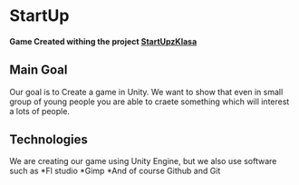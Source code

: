 # StartUp
#### Game Created withing the project [StartUpzKlasa](https://startupzklasa.pl/)
## Main Goal
Our goal is to Create a game in Unity. We want to show that even in small group of young people you are able to craete something which will interest a lots of people.
## Technologies
We are creating our game using Unity Engine, but we also use software such as
*Fl studio
*Gimp
*And of course Github and Git 
